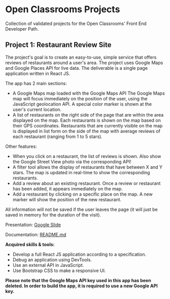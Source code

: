 # Open Classrooms Projects
Collection of validated projects for the Open Classrooms' Front End Developer Path.


## Project 1: Restaurant Review Site

The project's goal is to create an easy-to-use, simple service that offers reviews of restaurants around a user's area.
The project uses Google Maps and Google Places API for live data. The deliverable is a single page application written in React JS.

The app has 2 main sections:
 - A Google Maps map loaded with the Google Maps API
   The Google Maps map will focus immediately on the position of the user, using the JavaScript geolocation API.
   A special color marker is shown at the user's current location.
 - A list of restaurants on the right side of the page that are within the area displayed on the map.
   Each restaurants is shown on the map based on their GPS coordinates.
   Restaurants that are currently visible on the map is displayed in list form on the side of the map with average reviews of each restaurant (ranging from 1 to 5 stars).

Other features:
 - When you click on a restaurant, the list of reviews is shown. Also show the Google Street View photo via the corresponding API! 
 - A filter tool allows the display of restaurants that have between X and Y stars. The map is updated in real-time to show the corresponding restaurants.
 - Add a review about an existing restaurant. Once a review or restaurant has been added, it appears immediately on the map.
 - Add a restaurant by clicking on a specific place on the map. A new marker will show the position of the new restaurant.

All information will not be saved if the user leaves the page (it will just be saved in memory for the duration of the visit).


Presentation: [Google Slide](https://drive.google.com/file/d/14YV1zIYRDK4NsKXDSpzFAMi8YZJjT4LK/view?usp=sharing)

Documentation: [README.md](https://github.com/tammy-webdev/OpenClassroomsProjects/blob/main/projects/restaurant-review-app/README.md)

**Acquired skills & tools:**
 - Develop a full React JS application according to a specification.
 - Debug an application using DevTools.
 - Use an external API in JavaScript.
 - Use Bootstrap CSS to make a responsive UI.

**Please note that the Google Maps API key used in this app has been deleted. In order to build the app, it is required to use a new Google API key.**
